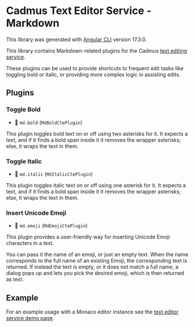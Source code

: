# Cadmus Text Editor Service - Markdown

This library was generated with [Angular CLI](https://github.com/angular/angular-cli) version 17.3.0.

This library contains Markdown-related plugins for the 
Cadmus [text editing service](../cadmus-text-ed/README.md).

These plugins can be used to provide shortcuts to frequent edit tasks like toggling bold or italic, or providing more complex logic in assisting edits.

## Plugins

### Toggle Bold

- 🔑 `md.bold` (`MdBoldCtePlugin`)

This plugin toggles bold text on or off using two asterisks for it. It expects a text, and if it finds a bold span inside it it removes the wrapper asterisks; else, it wraps the text in them.

### Toggle Italic

- 🔑 `md.italic` (`MdItalicCtePlugin`)

This plugin toggles italic text on or off using one asterisk for it. It expects a text, and if it finds a bold span inside it it removes the wrapper asterisks; else, it wraps the text in them.

### Insert Unicode Emoji

- 🔑 `md.emoji` (`MdEmojiCtePlugin`)

This plugin provides a user-friendly way for inserting Unicode Emoji characters in a text.

You can pass it the name of an emoji, or just an empty text. When the name corresponds to the full name of an existing Emoji, the corresponding text is returned. If instead the text is empty, or it does not match a full name, a dialog pops up and lets you pick the desired emoji, which is then returned as text.

## Example

For an example usage with a Monaco editor instance see the [text editor service demo page](../../../src/app/text/text-ed-pg/text-ed-pg.component.ts).
